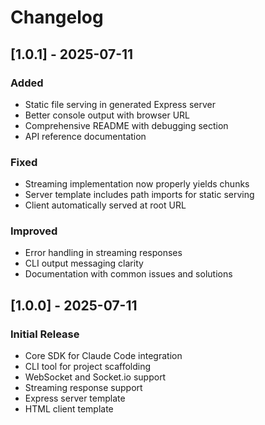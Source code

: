 # Changelog

## [1.0.1] - 2025-07-11

### Added
- Static file serving in generated Express server
- Better console output with browser URL
- Comprehensive README with debugging section
- API reference documentation

### Fixed
- Streaming implementation now properly yields chunks
- Server template includes path imports for static serving
- Client automatically served at root URL

### Improved
- Error handling in streaming responses
- CLI output messaging clarity
- Documentation with common issues and solutions

## [1.0.0] - 2025-07-11

### Initial Release
- Core SDK for Claude Code integration
- CLI tool for project scaffolding
- WebSocket and Socket.io support
- Streaming response support
- Express server template
- HTML client template